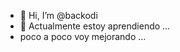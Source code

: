 - 👋 Hi, I’m @backodi
- 👀 Actualmente estoy aprendiendo ...
- poco a poco voy mejorando ...

<!---
backodi/backodi is a ✨ special ✨ repository because its `README.md` (this file) appears on your GitHub profile.
You can click the Preview link to take a look at your changes.
--->
